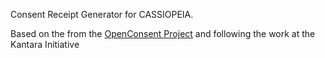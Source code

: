 Consent Receipt Generator for CASSIOPEIA.

Based on the from the [OpenConsent Project](https://github.com/OpenConsent) and following the work at the Kantara Initiative

